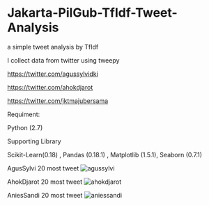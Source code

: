 # Jakarta-PilGub-TfIdf-Tweet-Analysis

a simple tweet analysis by TfIdf

I collect data from twitter using tweepy

https://twitter.com/agussylvidki

https://twitter.com/ahokdjarot

https://twitter.com/jktmajubersama

Requiment: 

Python (2.7) 

Supporting Library 

Scikit-Learn(0.18) , Pandas (0.18.1) , Matplotlib (1.5.1), Seaborn (0.7.1)

AgusSylvi 20 most tweet
![agussylvi](https://cloud.githubusercontent.com/assets/6647899/22696594/298d8fd0-ed81-11e6-91d6-21870c32ca8c.png)

AhokDjarot 20 most tweet
![ahokdjarot](https://cloud.githubusercontent.com/assets/6647899/22696581/207176c8-ed81-11e6-92d9-6d1012dbd7d7.png)

AniesSandi 20 most tweet
![aniessandi](https://cloud.githubusercontent.com/assets/6647899/22696588/24d3b096-ed81-11e6-89c6-bd767a187c0b.png)
